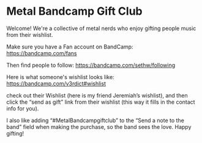 # Metal Bandcamp Gift Club

Welcome! We're a collective of metal nerds who enjoy gifting people music from their wishlist.

Make sure you have a Fan account on BandCamp:
https://bandcamp.com/fans

Then find people to follow:
https://bandcamp.com/sethw/following

Here is what someone's wishlist looks like:
https://bandcamp.com/v3rdict#wishlist




check out their Wishlist (here is my friend Jeremiah’s wishlist), and then click the “send as gift” link from their wishlist (this way it fills in the contact info for you).

I also like adding “#MetalBandcampgiftclub” to the “Send a note to the band” field when making the purchase, so the band sees the love. Happy gifting!
